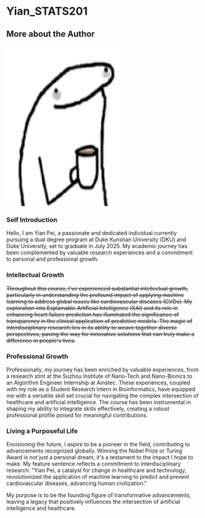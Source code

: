 # Yian_STATS201
## More about the Author

<img src="photo.jpg" alt="photo" width="300" height="420">

### **Self Introduction**
Hello, I am Yian Pei, a passionate and dedicated individual currently pursuing a dual degree program at Duke Kunshan University (DKU) and Duke University, set to graduate in July 2025. My academic journey has been complemented by valuable research experiences and a commitment to personal and professional growth.

### **Intellectual Growth**

<s>Throughout this course, I've experienced substantial intellectual growth, particularly in understanding the profound impact of applying machine learning to address global issues like cardiovascular diseases (CVDs). My exploration into Explainable Artificial Intelligence (XAI) and its role in enhancing heart failure prediction has illuminated the significance of transparency in the clinical application of predictive models. The magic of interdisciplinary research lies in its ability to weave together diverse perspectives, paving the way for innovative solutions that can truly make a difference in people's lives.</s>

### **Professional Growth**

Professionally, my journey has been enriched by valuable experiences, from a research stint at the Suzhou Institute of Nano-Tech and Nano-Bionics to an Algorithm Engineer Internship at Ainstec. These experiences, coupled with my role as a Student Research Intern in Bioinformatics, have equipped me with a versatile skill set crucial for navigating the complex intersection of healthcare and artificial intelligence. The course has been instrumental in shaping my ability to integrate skills effectively, creating a robust professional profile poised for meaningful contributions.

### **Living a Purposeful Life**

Envisioning the future, I aspire to be a pioneer in the field, contributing to advancements recognized globally. Winning the Nobel Prize or Turing Award is not just a personal dream; it's a testament to the impact I hope to make. My feature sentence reflects a commitment to interdisciplinary research: "Yian Pei, a catalyst for change in healthcare and technology, revolutionized the application of machine learning to predict and prevent cardiovascular diseases, advancing human civilization."

My purpose is to be the founding figure of transformative advancements, leaving a legacy that positively influences the intersection of artificial intelligence and healthcare.
